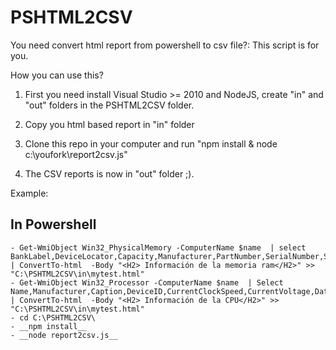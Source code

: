 PSHTML2CSV
=======

You need convert html report from powershell to csv file?: This script is for you.

How you can use this?

1. First you need install Visual Studio >= 2010 and NodeJS, create "in" and "out" folders in the PSHTML2CSV folder.

2. Copy you html based report in "in" folder

3. Clone this repo in your computer and run "npm install & node c:\youfork\report2csv.js"

4. The CSV reports is now in "out" folder ;).

Example:


In Powershell
------
    - Get-WmiObject Win32_PhysicalMemory -ComputerName $name  | select BankLabel,DeviceLocator,Capacity,Manufacturer,PartNumber,SerialNumber,Speed  | ConvertTo-html  -Body "<H2> Información de la memoria ram</H2>" >> "C:\PSHTML2CSV\in\mytest.html"
    - Get-WmiObject Win32_Processor -ComputerName $name  | Select Name,Manufacturer,Caption,DeviceID,CurrentClockSpeed,CurrentVoltage,DataWidth,L2CacheSize,L3CacheSize,NumberOfCores,NumberOfLogicalProcessors,Status  | ConvertTo-html  -Body "<H2> Información de la CPU</H2>" >> "C:\PSHTML2CSV\in\mytest.html"
    - cd C:\PSHTML2CSV\
    - __npm install__
    - __node report2csv.js__


